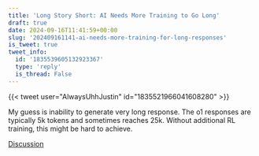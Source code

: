 ```yaml
---
title: 'Long Story Short: AI Needs More Training to Go Long'
draft: true
date: 2024-09-16T11:41:59+00:00
slug: '202409161141-ai-needs-more-training-for-long-responses'
is_tweet: true
tweet_info:
  id: '1835539605132923367'
  type: 'reply'
  is_thread: False
---
```




{{< tweet user="AlwaysUhhJustin" id="1835521966041608280" >}}

My guess is inability to generate very long response. The o1 responses are typically 5k tokens and sometimes reaches 25k. Without additional RL training, this might be hard to achieve.

[Discussion](https://x.com/sytelus/status/1835539605132923367)
